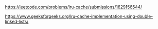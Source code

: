 https://leetcode.com/problems/lru-cache/submissions/1629156544/

https://www.geeksforgeeks.org/lru-cache-implementation-using-double-linked-lists/
